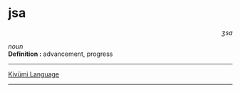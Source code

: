 
# jsa

<div align="right"><i>ʒsa</i></div>

*noun*  
**Definition :** advancement, progress  

---

[Kivümi Language](../README.md)

---
